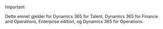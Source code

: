 > [!IMPORTANT]
> Dette emnet gjelder for Dynamics 365 for Talent, Dynamics 365 for Finance and Operations, Enterprise edition, og Dynamics 365 for Operations. 
